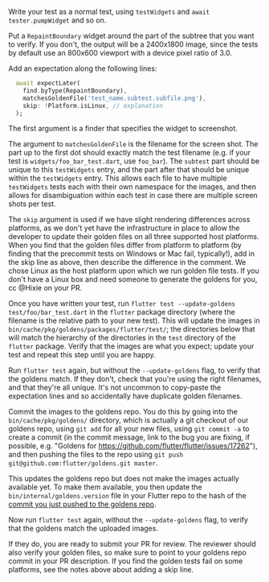 Write your test as a normal test, using `testWidgets` and `await tester.pumpWidget` and so on.

Put a `RepaintBoundary` widget around the part of the subtree that you want to verify. If you don't, the output will be a 2400x1800 image, since the tests by default use an 800x600 viewport with a device pixel ratio of 3.0.

Add an expectation along the following lines:

```dart
  await expectLater(
    find.byType(RepaintBoundary),
    matchesGoldenFile('test_name.subtest.subfile.png'),
    skip: !Platform.isLinux, // explanation
  );
```

The first argument is a finder that specifies the widget to screenshot.

The argument to `matchesGoldenFile` is the filename for the screen shot. The part up to the first dot should exactly match the test filename (e.g. if your test is `widgets/foo_bar_test.dart`, use `foo_bar`). The `subtest` part should be unique to this `testWidgets` entry, and the part after that should be unique within the `testWidgets` entry. This allows each file to have multiple `testWidgets` tests each with their own namespace for the images, and then allows for disambiguation within each test in case there are multiple screen shots per test.

The `skip` argument is used if we have slight rendering differences across platforms, as we don't yet have the infrastructure in place to allow the developer to update their golden files on all three supported host platforms. When you find that the golden files differ from platform to platform (by finding that the precommit tests on Windows or Mac fail, typically!), add in the skip line as above, then describe the difference in the comment. We chose Linux as the host platform upon which we run golden file tests. If you don't have a Linux box and need someone to generate the goldens for you, cc @Hixie on your PR.

Once you have written your test, run `flutter test --update-goldens test/foo/bar_test.dart` in the `flutter` package directory (where the filename is the relative path to your new test). This will update the images in `bin/cache/pkg/goldens/packages/flutter/test/`; the directories below that will match the hierarchy of the directories in the `test` directory of the `flutter` package. Verify that the images are what you expect; update your test and repeat this step until you are happy.

Run `flutter test` again, but without the `--update-goldens` flag, to verify that the goldens match. If they don't, check that you're using the right filenames, and that they're all unique. It's not uncommon to copy-paste the expectation lines and so accidentally have duplicate golden filenames.

Commit the images to the goldens repo. You do this by going into the `bin/cache/pkg/goldens/` directory, which is actually a git checkout of our goldens repo, using `git add` for all your new files, using `git commit -a` to create a commit (in the commit message, link to the bug you are fixing, if possible, e.g. "Goldens for https://github.com/flutter/flutter/issues/17262"), and then pushing the files to the repo using `git push git@github.com:flutter/goldens.git master`.

This updates the goldens repo but does not make the images actually available yet. To make them available, you then update the `bin/internal/goldens.version` file in your Flutter repo to the hash of the [commit you just pushed to the goldens repo](https://github.com/flutter/goldens/commits/master).

Now run `flutter test` again, without the `--update-goldens` flag, to verify that the goldens match the uploaded images.

If they do, you are ready to submit your PR for review. The reviewer should also verify your golden files, so make sure to point to your goldens repo commit in your PR description. If you find the golden tests fail on some platforms, see the notes above about adding a skip line.